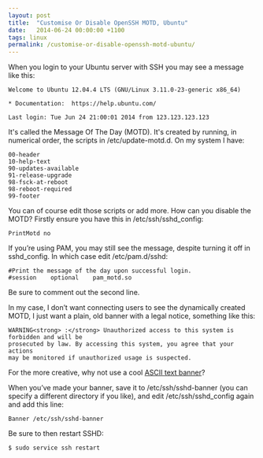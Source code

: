 ```yaml
---
layout: post
title:  "Customise Or Disable OpenSSH MOTD, Ubuntu"
date:   2014-06-24 00:00:00 +1100
tags: linux
permalink: /customise-or-disable-openssh-motd-ubuntu/
---
```


When you login to your Ubuntu server with SSH you may see a message like this:

    Welcome to Ubuntu 12.04.4 LTS (GNU/Linux 3.11.0-23-generic x86_64)
     
    * Documentation:  https://help.ubuntu.com/
     
    Last login: Tue Jun 24 21:00:01 2014 from 123.123.123.123

It's called the Message Of The Day (MOTD). It's created by running, in numerical order, the scripts in /etc/update-motd.d. On my system I have:

    00-header
    10-help-text
    90-updates-available
    91-release-upgrade
    98-fsck-at-reboot
    98-reboot-required
    99-footer

You can of course edit those scripts or add more. How can you disable the MOTD? Firstly ensure you have this in /etc/ssh/sshd_config:

    PrintMotd no

If you’re using PAM, you may still see the message, despite turning it off in sshd_config. In which case edit /etc/pam.d/sshd:

    #Print the message of the day upon successful login.
    #session    optional    pam_motd.so

Be sure to comment out the second line.

In my case, I don’t want connecting users to see the dynamically created MOTD, I just want a plain, old banner with a legal notice, something like this:

    WARNING<strong> :</strong> Unauthorized access to this system is forbidden and will be
    prosecuted by law. By accessing this system, you agree that your actions
    may be monitored if unauthorized usage is suspected.

For the more creative, why not use a cool [ASCII text banner](http://www.kammerl.de/ascii/AsciiSignature.php)?

When you’ve made your banner, save it to /etc/ssh/sshd-banner (you can specify a different directory if you like), and edit /etc/ssh/sshd_config again and add this line:

    Banner /etc/ssh/sshd-banner

Be sure to then restart SSHD:

    $ sudo service ssh restart
